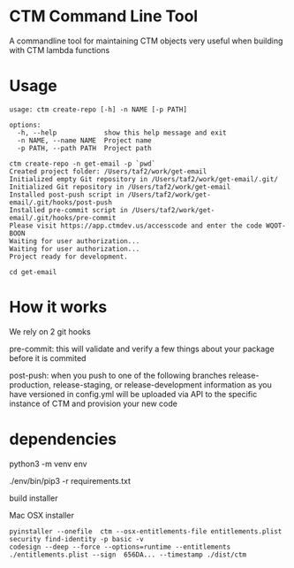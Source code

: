 # CTM Command Line Tool

A commandline tool for maintaining CTM objects very useful when building with CTM lambda functions

# Usage

```
usage: ctm create-repo [-h] -n NAME [-p PATH]

options:
  -h, --help            show this help message and exit
  -n NAME, --name NAME  Project name
  -p PATH, --path PATH  Project path
```

```
ctm create-repo -n get-email -p `pwd`
Created project folder: /Users/taf2/work/get-email
Initialized empty Git repository in /Users/taf2/work/get-email/.git/
Initialized Git repository in /Users/taf2/work/get-email
Installed post-push script in /Users/taf2/work/get-email/.git/hooks/post-push
Installed pre-commit script in /Users/taf2/work/get-email/.git/hooks/pre-commit
Please visit https://app.ctmdev.us/accesscode and enter the code WQOT-BOON
Waiting for user authorization...
Waiting for user authorization...
Project ready for development.

cd get-email
```



# How it works

We rely on 2 git hooks

pre-commit: 
  this will validate and verify a few things about your package before it is commited

post-push:
  when you push to one of the following branches release-production, release-staging, or release-development
  information as you have versioned in config.yml will be uploaded via API to the specific instance of CTM and
  provision your new code

# dependencies

python3 -m venv env

./env/bin/pip3 -r requirements.txt

build installer

Mac OSX installer
```
pyinstaller --onefile  ctm --osx-entitlements-file entitlements.plist
security find-identity -p basic -v
codesign --deep --force --options=runtime --entitlements ./entitlements.plist --sign  656DA... --timestamp ./dist/ctm
```

